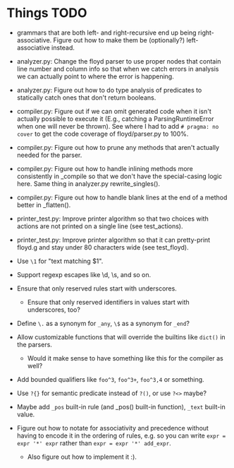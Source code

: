 # Things TODO

* grammars that are both left- and right-recursive end up being
  right-associative. Figure out how to make them be (optionally?)
  left-associative instead.

* analyzer.py: Change the floyd parser to use proper nodes that contain
  line number and column info so that when we catch errors in analysis
  we can actually point to where the error is happening.

* analyzer.py: Figure out how to do type analysis of predicates to
  statically catch ones that don't return booleans.

* compiler.py: Figure out if we can omit generated code when it isn't
  actually possible to execute it (E.g., catching a ParsingRuntimeError
  when one will never be thrown). See where I had to add `# pragma: no cover`
  to get the code coverage of floyd/parser.py to 100%.

* compiler.py: Figure out how to prune any methods that aren't actually
  needed for the parser.

* compiler.py: Figure out how to handle inlining methods more consistently
  in _compile so that we don't have the special-casing logic here. Same
  thing in analyzer.py rewrite_singles().

* compiler.py: Figure out how to handle blank lines at the end of a method
  better in _flatten().

* printer_test.py: Improve printer algorithm so that two choices with
  actions are not printed on a single line (see test_actions).

* printer_test.py: Improve printer algorithm so that it can pretty-print
  floyd.g and stay under 80 characters wide (see test_floyd).

* Use `\1` for "text matching $1".

* Support regexp escapes like \d, \s, and so on.

* Ensure that only reserved rules start with underscores.
  - Ensure that only reserved identifiers in values start with underscores,
    too?

* Define `\.` as a synonym for `_any`, `\$` as a synonym for `_end`?

* Allow customizable functions that will override the builtins like
  `dict()` in the parsers.
  - Would it make sense to have something like this for the compiler
    as well?

* Add bounded qualifiers like `foo^3`, `foo^3+`, `foo^3,4` or something.

* Use `?{}` for semantic predicate instead of `?()`, or use `?<>` maybe?

* Maybe add `_pos` built-in rule (and _pos() built-in function), 
  `_text` built-in value.

* Figure out how to notate for associativity and precedence without
  having to encode it in the ordering of rules, e.g. so you can write
  `expr = expr '*' expr` rather than `expr = expr '*' add_expr`.
  - Also figure out how to implement it :).
